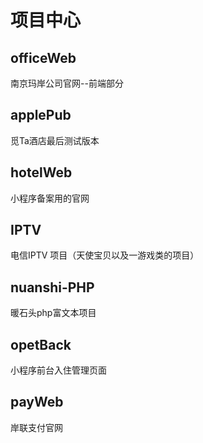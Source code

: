 
# 项目中心
## officeWeb
南京玛岸公司官网--前端部分
## applePub
觅Ta酒店最后测试版本
## hotelWeb
小程序备案用的官网
## IPTV
电信IPTV 项目（天使宝贝以及一游戏类的项目）
## nuanshi-PHP
暖石头php富文本项目
## opetBack
小程序前台入住管理页面
## payWeb
岸联支付官网


